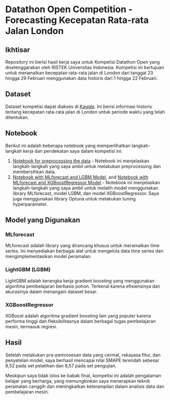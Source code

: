 # Datathon Open Competition - Forecasting Kecepatan Rata-rata Jalan London

## Ikhtisar

Repository ini berisi hasil kerja saya untuk Kompetisi Datathon Open yang diselenggarakan oleh RISTEK Universitas Indonesia. Kompetisi ini bertujuan untuk meramalkan kecepatan rata-rata jalan di London dari tanggal 23 hingga 29 Februari menggunakan data historis dari 1 hingga 22 Februari.

## Dataset

Dataset kompetisi dapat diakses di [Kaggle](https://www.kaggle.com/link-dataset-di-sini). Ini berisi informasi historis tentang kecepatan rata-rata jalan di London untuk periode waktu yang telah ditentukan.

## Notebook

Berikut ini adalah beberapa notebook yang memperlihatkan langkah-langkah kerja dan pendekatan saya dalam kompetisi ini:

1. [Notebook for preprocessing the data](https://github.com/alifrachmat2002/datathon-ristek/blob/ead0edccdc00f1a8f88814767787ccfadd1d2aab/Datathon%20-%20Preprocessing%20Code.ipynb) - Notebook ini menjelaskan langkah-langkah yang saya ambil untuk melakukan preprocessing dan membersihkan data.
2. [Notebook with MLforecast and LGBM Model](https://github.com/alifrachmat2002/datathon-ristek/blob/754418e8905aef373d6120f685f3f2c05bba2010/Datathon%20-%20LightGBM.ipynb), and [Notebook with MLforecast and XGBoostRegressor Model](https://github.com/alifrachmat2002/datathon-ristek/blob/ef639969163d0b39e31ede990b332de08745b1f2/Datathon%20-%20XGBRegressor.ipynb) -  Notebook ini menjelaskan langkah-langkah yang saya ambil untuk melatih model menggunakan library MLforecast, model LGBM, dan model XGBoostRegressor. Saya juga menggunakan library Optuna untuk melakukan tuning hyperparameter.

## Model yang Digunakan

### MLforecast

MLforecast adalah library yang dirancang khusus untuk meramalkan time series. Ini menyediakan berbagai alat untuk mengelola data time series dan mengimplementasikan model peramalan.

### LightGBM (LGBM)

LightGBM adalah kerangka kerja gradient boosting yang menggunakan algoritma pembelajaran berbasis pohon. Terkenal karena efisiensinya dan akurasinya dalam menangani dataset besar.

### XGBoostRegressor

XGBoost adalah algoritma gradient boosting lain yang populer karena performa tinggi dan fleksibilitasnya dalam berbagai tugas pembelajaran mesin, termasuk regresi.

## Hasil

Setelah melakukan pra-pemrosesan data yang cermat, rekayasa fitur, dan penyetelan model, saya berhasil mencapai nilai SMAPE terendah sebesar 8,52 pada set pelatihan dan 8,57 pada set pengujian.

Meskipun saya tidak lolos ke babak final, kompetisi ini adalah pengalaman belajar yang berharga, yang memungkinkan saya menerapkan teknik peramalan canggih dan meningkatkan keterampilan dalam analisis data dan pembelajaran mesin.
